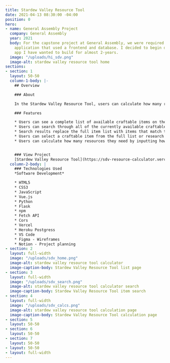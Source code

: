```yaml
---
title: Stardew Valley Resource Tool
date: 2021-04-13 08:30:00 -04:00
position: 0
hero:
- name: General Assembly Project
  company: General Assembly
  year: 2021
  body: For the capstone project at General Assembly, we were required to make an
    application that used a frontend and database. I decided to begin developing an
    app I have wanted to build for almost 2-years.
  image: "/uploads/hi_sdv.png"
  image-alt: stardew valley resource tool home
sections:
- section: 1
  layout: 50-50
  column-1-body: |-
    ## Overview

    ### About

    In the Stardew Valley Resource Tool, users can calculate how many resources they need in order to craft an item for their farm. Users can search through a database of craftable items to find the one they want to build. Once they select an item, they can define how many they want to make and get the number of resources they need to make those items.

    ### Features

    * Users can see a complete list of available craftable items on the Calculator page
    * Users can search through all of the currently available craftable items to find a keyword match. In v1, search is limited to item name matches
    * Search results replace the full item list with items that match the keyword typed
    * Users can select a craftable item from the full list or research results list to view item details
    * Users can calculate how many resources they need by inputting how many of the craftable items they would like to make. Calculations are automatic


    ### View Project
    [Stardew Valley Resource Tool](https://sdv-resource-calculator.vercel.app/) - [GitHub](https://github.com/kirstengreen/sdv-resource-calculator)
  column-2-body: |
    ### Technologies Used
    *Software Development*

    * HTML5
    * CSS3
    * JavaScript
    * Vue.js
    * Python
    * Flask
    * npm
    * Fetch API
    * Cors
    * Vercel
    * Heroku Postgress
    * VS Code
    * Figma - Wireframes
    * Notion - Project planning
- section: 2
  layout: full-width
  image: "/uploads/sdv_home.png"
  image-alt: stardew valley resource tool calculator
  image-caption-body: Stardew Valley Resource Tool list page
- section: 3
  layout: full-width
  image: "/uploads/sdv_search.png"
  image-alt: stardew valley resource tool calculator search
  image-caption-body: Stardew Valley Resource Tool item search
- section: 4
  layout: full-width
  image: "/uploads/sdv_calcs.png"
  image-alt: stardew valley resource tool calculation page
  image-caption-body: Stardew Valley Resource Tool calculation page
- section: 5
  layout: 50-50
- section: 6
  layout: 50-50
- section: 7
  layout: 50-50
- layout: 50-50
- layout: full-width
---
```


